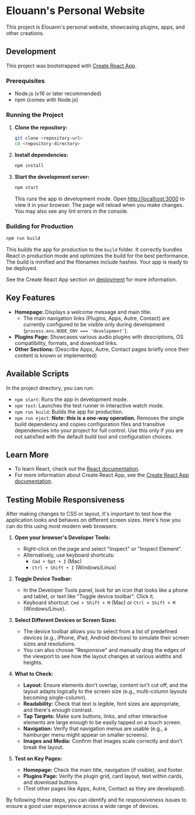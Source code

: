 # Elouann's Personal Website

This project is Elouann's personal website, showcasing plugins, apps, and other creations.

## Development

This project was bootstrapped with [Create React App](https://github.com/facebook/create-react-app).

### Prerequisites

- Node.js (v16 or later recommended)
- npm (comes with Node.js)

### Running the Project

1.  **Clone the repository:**
    ```bash
    git clone <repository-url>
    cd <repository-directory>
    ```
2.  **Install dependencies:**
    ```bash
    npm install
    ```
3.  **Start the development server:**
    ```bash
    npm start
    ```
    This runs the app in development mode. Open [http://localhost:3000](http://localhost:3000) to view it in your browser. The page will reload when you make changes. You may also see any lint errors in the console.

### Building for Production

```bash
npm run build
```
This builds the app for production to the `build` folder. It correctly bundles React in production mode and optimizes the build for the best performance. The build is minified and the filenames include hashes. Your app is ready to be deployed.

See the Create React App section on [deployment](https://facebook.github.io/create-react-app/docs/deployment) for more information.

## Key Features

- **Homepage:** Displays a welcome message and main title.
    - The main navigation links (Plugins, Apps, Autre, Contact) are currently configured to be visible only during development (`process.env.NODE_ENV === 'development'`).
- **Plugins Page:** Showcases various audio plugins with descriptions, OS compatibility, formats, and download links.
- **Other Sections:** (Describe Apps, Autre, Contact pages briefly once their content is known or implemented)

## Available Scripts

In the project directory, you can run:

- `npm start`: Runs the app in development mode.
- `npm test`: Launches the test runner in interactive watch mode.
- `npm run build`: Builds the app for production.
- `npm run eject`: **Note: this is a one-way operation.** Removes the single build dependency and copies configuration files and transitive dependencies into your project for full control. Use this only if you are not satisfied with the default build tool and configuration choices.

## Learn More

- To learn React, check out the [React documentation](https://reactjs.org/).
- For more information about Create React App, see the [Create React App documentation](https://facebook.github.io/create-react-app/docs/getting-started).

## Testing Mobile Responsiveness

After making changes to CSS or layout, it's important to test how the application looks and behaves on different screen sizes. Here's how you can do this using most modern web browsers:

1.  **Open your browser's Developer Tools:**
    *   Right-click on the page and select "Inspect" or "Inspect Element".
    *   Alternatively, use keyboard shortcuts:
        *   `Cmd + Opt + I` (Mac)
        *   `Ctrl + Shift + I` (Windows/Linux)

2.  **Toggle Device Toolbar:**
    *   In the Developer Tools panel, look for an icon that looks like a phone and tablet, or text like "Toggle device toolbar". Click it.
    *   Keyboard shortcut: `Cmd + Shift + M` (Mac) or `Ctrl + Shift + M` (Windows/Linux).

3.  **Select Different Devices or Screen Sizes:**
    *   The device toolbar allows you to select from a list of predefined devices (e.g., iPhone, iPad, Android devices) to simulate their screen sizes and resolutions.
    *   You can also choose "Responsive" and manually drag the edges of the viewport to see how the layout changes at various widths and heights.

4.  **What to Check:**
    *   **Layout:** Ensure elements don't overlap, content isn't cut off, and the layout adapts logically to the screen size (e.g., multi-column layouts becoming single-column).
    *   **Readability:** Check that text is legible, font sizes are appropriate, and there's enough contrast.
    *   **Tap Targets:** Make sure buttons, links, and other interactive elements are large enough to be easily tapped on a touch screen.
    *   **Navigation:** Verify that navigation menus are usable (e.g., a hamburger menu might appear on smaller screens).
    *   **Images and Media:** Confirm that images scale correctly and don't break the layout.

5.  **Test on Key Pages:**
    *   **Homepage:** Check the main title, navigation (if visible), and footer.
    *   **Plugins Page:** Verify the plugin grid, card layout, text within cards, and download buttons.
    *   (Test other pages like Apps, Autre, Contact as they are developed).

By following these steps, you can identify and fix responsiveness issues to ensure a good user experience across a wide range of devices.
